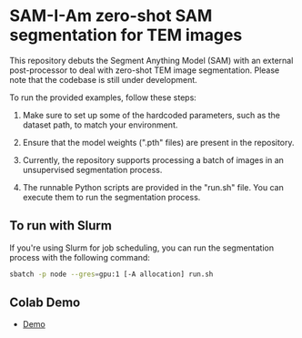 # SAM-I-Am zero-shot SAM segmentation for TEM images

This repository debuts the Segment Anything Model (SAM) with an external post-processor to deal with zero-shot TEM image segmentation. Please note that the codebase is still under development.

To run the provided examples, follow these steps:

1. Make sure to set up some of the hardcoded parameters, such as the dataset path, to match your environment.

2. Ensure that the model weights (".pth" files) are present in the repository.

3. Currently, the repository supports processing a batch of images in an unsupervised segmentation process.

4. The runnable Python scripts are provided in the "run.sh" file. You can execute them to run the segmentation process.

## To run with Slurm

If you're using Slurm for job scheduling, you can run the segmentation process with the following command:

```bash
sbatch -p node --gres=gpu:1 [-A allocation] run.sh
```

## Colab Demo

- [Demo](https://colab.research.google.com/github/PerfLab-EXaCT/SamIAm-LabelStudio/blob/main/SamIAm_Demo.ipynb)

